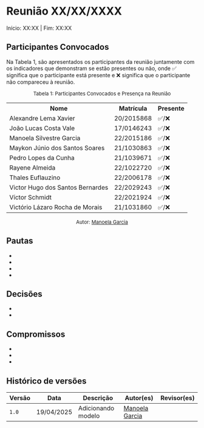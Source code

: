 # Reunião XX/XX/XXXX

Início: XX:XX | Fim: XX:XX
<!-- Este é um arquivo base, para criar uma ata, basta copiá-lo e preencher os dados da reunião -->

## Participantes Convocados

<!-- Colocar um ✅ se o participante estiver presente ou um ❌ caso negativo -->
Na Tabela 1, são apresentados os participantes da reunião juntamente com os indicadores que demonstram se estão presentes ou não, onde ✅ significa que o participante está presente e ❌ significa que o participante não compareceu à reunião.

<center>

<font size="2">Tabela 1: Participantes Convocados e Presença na Reunião</font>

<table align="center">
  <tr>
    <th>Nome</th><th>Matrícula</th><th>Presente</th>
  </tr>
  <tr><td>Alexandre Lema Xavier</td><td>20/2015868</td><td>✅/❌</td></tr>
  <tr><td>João Lucas Costa Vale</td><td>17/0146243</td><td>✅/❌</td></tr>
  <tr><td>Manoela Silvestre Garcia</td><td>22/2015186</td><td>✅/❌</td></tr>
  <tr><td>Maykon Júnio dos Santos Soares</td><td>21/1030863</td><td>✅/❌</td></tr>
  <tr><td>Pedro Lopes da Cunha</td><td>21/1039671</td><td>✅/❌</td></tr>
  <tr><td>Rayene Almeida</td><td>22/1022720</td><td>✅/❌</td></tr>
  <tr><td>Thales Euflauzino</td><td>22/2006178</td><td>✅/❌</td></tr>
  <tr><td>Victor Hugo dos Santos Bernardes</td><td>22/2029243</td><td>✅/❌</td></tr>
  <tr><td>Víctor Schmidt</td><td>22/2021924</td><td>✅/❌</td></tr>
  <tr><td>Victório Lázaro Rocha de Morais</td><td>21/1031860</td><td>✅/❌</td></tr>
</table>

<font size="2">Autor: [Manoela Garcia](https://github.com/manu-sgc)</font>

</center>

## Pautas

<!-- pautas discutidas na reunião -->

-
-
-
-

## Decisões

<!-- decisões feitas pela equipe -->

- 
- 

## Compromissos

<!-- compromissos que foram definidos para os integrantes, a data de entrega e os revisores, para facilitar o trabalho, pode pedir
para o chat GPT formar a tabela em HTML -->

-
-
-

<!-- 

## Gravação da reunião

 <iframe width="560" height="315" src="LINK PARA EMBED VIDEO" title="YouTube video player" frameborder="0" allow="accelerometer; autoplay; clipboard-write; encrypted-media; gyroscope; picture-in-picture" allowfullscreen></iframe> -->

## Histórico de versões

| Versão | Data | Descrição | Autor(es) | Revisor(es) |
| ------ | ---- | --------- | --------- | ----------- |
|`1.0`|19/04/2025| Adicionando modelo | [Manoela Garcia](https://github.com/manu-sgc) |  |